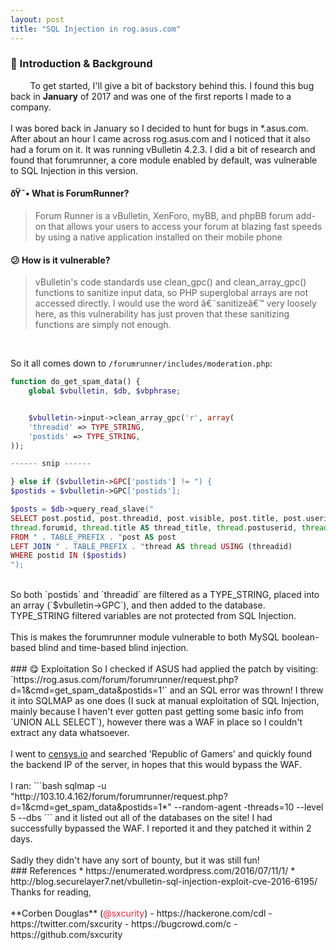 ```yaml
---
layout: post
title: "SQL Injection in rog.asus.com"
---
```

### 🔎 Introduction & Background
&nbsp;&nbsp;&nbsp;&nbsp;&nbsp;&nbsp;&nbsp;&nbsp;To get started, I'll give a bit of backstory behind this. I found this bug back in **January** of 2017 and was one of the first reports I made to a company.<br><br>
I was bored back in January so I decided to hunt for bugs in *.asus.com. After about an hour I came across rog.asus.com and I noticed that it also had a forum on it. It was running vBulletin 4.2.3. I did a bit of research and found that forumrunner, a core module enabled by default, was vulnerable to SQL Injection in this version.
#### ðŸ˜• What is ForumRunner? 
> Forum Runner is a vBulletin, XenForo, myBB, and phpBB forum add-on that allows your users to access your forum at blazing fast speeds by using a native application installed on their mobile phone

#### 😕 How is it vulnerable?
> vBulletin's code standards use clean_gpc() and clean_array_gpc() functions to sanitize input data, so PHP superglobal arrays are not accessed directly. I would use the word â€˜sanitizeâ€™ very loosely here, as this vulnerability has just proven that these sanitizing functions are simply not enough.
<br>

So it all comes down to `/forumrunner/includes/moderation.php`:
```php
function do_get_spam_data() {
    global $vbulletin, $db, $vbphrase;


    $vbulletin->input->clean_array_gpc('r', array(
    'threadid' => TYPE_STRING,
    'postids' => TYPE_STRING,
));

------ snip ------

} else if ($vbulletin->GPC['postids'] != ") {
$postids = $vbulletin->GPC['postids'];

$posts = $db->query_read_slave("
SELECT post.postid, post.threadid, post.visible, post.title, post.userid,
thread.forumid, thread.title AS thread_title, thread.postuserid, thread.visible AS thread_visible, thread.firstpostid
FROM " . TABLE_PREFIX . "post AS post
LEFT JOIN " . TABLE_PREFIX . "thread AS thread USING (threadid)
WHERE postid IN ($postids)
");
``` 
<br>
So both `postids` and `threadid` are filtered as a TYPE_STRING, placed into an array (`$vbulletin->GPC`), and then added to the database. TYPE_STRING filtered variables are not protected from SQL Injection.
<br><br>
This is makes the forumrunner module vulnerable to both MySQL boolean-based blind and time-based blind injection.
<br><br>
### 😋 Exploitation
So I checked if ASUS had applied the patch by visiting:<br>
`https://rog.asus.com/forum/forumrunner/request.php?d=1&cmd=get_spam_data&postids=1'` and an SQL error was thrown! I threw it into SQLMAP as one does (I suck at manual exploitation of SQL Injection, mainly because I haven't ever gotten past getting some basic info from `UNION ALL SELECT`), however there was a WAF in place so I couldn't extract any data whatsoever.<br><br>
I went to <a href="censys.io">censys.io</a> and searched 'Republic of Gamers' and quickly found the backend IP of the server, in hopes that this would bypass the WAF.
<br><br>
I ran: 
```bash
sqlmap -u "http://103.10.4.162/forum/forumrunner/request.php?d=1&cmd=get_spam_data&postids=1*" --random-agent -threads=10 --level 5 --dbs
```
and it listed out all of the databases on the site! I had successfully bypassed the WAF. I reported it and they patched it within 2 days. <br><br>Sadly they didn't have any sort of bounty, but it was still fun! 
<br>
### References
* https://enumerated.wordpress.com/2016/07/11/1/
* http://blog.securelayer7.net/vbulletin-sql-injection-exploit-cve-2016-6195/

<br>
Thanks for reading,<br><br>
**Corben Douglas** (<font color="#E22A3C">@sxcurity</font>)
- https://hackerone.com/cdl
- https://twitter.com/sxcurity
- https://bugcrowd.com/c
- https://github.com/sxcurity
<br>
